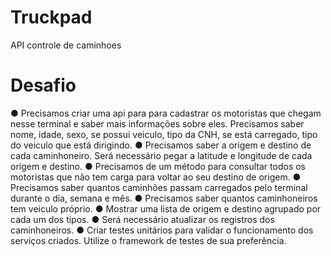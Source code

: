 # Truckpad
API controle de caminhoes

# Desafio

● Precisamos criar uma api para para cadastrar os motoristas que chegam nesse terminal e saber
mais informações sobre eles. Precisamos saber nome, idade, sexo, se possui veiculo, tipo da CNH,
se está carregado, tipo do veiculo que está dirigindo.
● Precisamos saber a origem e destino de cada caminhoneiro. Será necessário pegar a latitude e
longitude de cada origem e destino.
● Precisamos de um método para consultar todos os motoristas que não tem carga para voltar ao seu
destino de origem.
● Precisamos saber quantos caminhões passam carregados pelo terminal durante o dia, semana e
mês.
● Precisamos saber quantos caminhoneiros tem veiculo próprio.
● Mostrar uma lista de origem e destino agrupado por cada um dos tipos.
● Será necessário atualizar os registros dos caminhoneiros.
● Criar testes unitários para validar o funcionamento dos serviços criados. Utilize o framework de
testes de sua preferência.

